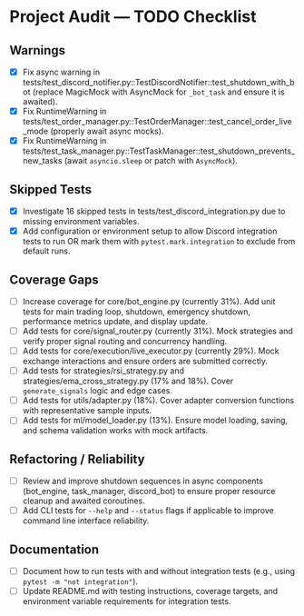 # Project Audit — TODO Checklist

## Warnings  
- [x] Fix async warning in tests/test_discord_notifier.py::TestDiscordNotifier::test_shutdown_with_bot (replace MagicMock with AsyncMock for `_bot_task` and ensure it is awaited).
- [x] Fix RuntimeWarning in tests/test_order_manager.py::TestOrderManager::test_cancel_order_live_mode (properly await async mocks).  
- [x] Fix RuntimeWarning in tests/test_task_manager.py::TestTaskManager::test_shutdown_prevents_new_tasks (await `asyncio.sleep` or patch with `AsyncMock`).  

## Skipped Tests
- [x] Investigate 16 skipped tests in tests/test_discord_integration.py due to missing environment variables.
- [x] Add configuration or environment setup to allow Discord integration tests to run OR mark them with `pytest.mark.integration` to exclude from default runs.

## Coverage Gaps  
- [ ] Increase coverage for core/bot_engine.py (currently 31%). Add unit tests for main trading loop, shutdown, emergency shutdown, performance metrics update, and display update.  
- [ ] Add tests for core/signal_router.py (currently 31%). Mock strategies and verify proper signal routing and concurrency handling.  
- [ ] Add tests for core/execution/live_executor.py (currently 29%). Mock exchange interactions and ensure orders are submitted correctly.  
- [ ] Add tests for strategies/rsi_strategy.py and strategies/ema_cross_strategy.py (17% and 18%). Cover `generate_signals` logic and edge cases.  
- [ ] Add tests for utils/adapter.py (18%). Cover adapter conversion functions with representative sample inputs.  
- [ ] Add tests for ml/model_loader.py (13%). Ensure model loading, saving, and schema validation works with mock artifacts.  

## Refactoring / Reliability  
- [ ] Review and improve shutdown sequences in async components (bot_engine, task_manager, discord_bot) to ensure proper resource cleanup and awaited coroutines.  
- [ ] Add CLI tests for `--help` and `--status` flags if applicable to improve command line interface reliability.  

## Documentation  
- [ ] Document how to run tests with and without integration tests (e.g., using `pytest -m "not integration"`).  
- [ ] Update README.md with testing instructions, coverage targets, and environment variable requirements for integration tests.

